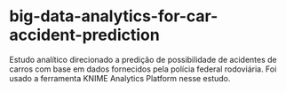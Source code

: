 # big-data-analytics-for-car-accident-prediction
Estudo analítico direcionado a predição de possibilidade de acidentes de carros com base em dados fornecidos pela polícia federal rodoviária. Foi usado a ferramenta KNIME Analytics Platform nesse estudo.
